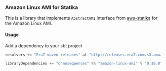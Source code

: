 ### Amazon Linux AMI for Statika

This is a library that implements `AbstractAMI` interface from [aws-statika](https://github.com/ohnosequences/aws-statika) for the Amazon Linux AMI.

#### Usage

Add a dependency to your sbt project

```scala
resolvers += "Era7 maven releases" at "http://releases.era7.com.s3.amazonaws.com"

libraryDependencies += "ohnosequences" %% "amazon-linux-ami" % "0.16.0"
```
